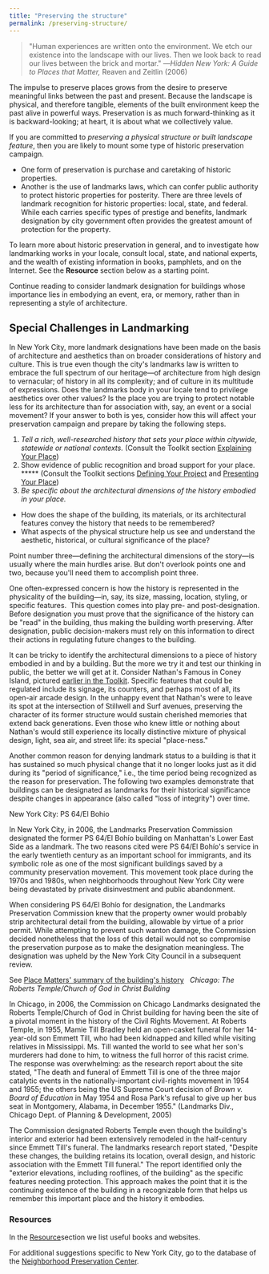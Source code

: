```yaml
---
title: "Preserving the structure"
permalink: /preserving-structure/
---
```


>"Human experiences are written onto the environment. We etch our existence into the landscape with our lives. Then we look back to read our lives between the brick and mortar."
>—*Hidden New York: A Guide to Places that Matter,* Reaven and Zeitlin (2006)

The impulse to preserve places grows from the desire to preserve meaningful links between the past and present. Because the landscape is physical, and therefore tangible, elements of the built environment keep the past alive in powerful ways. Preservation is as much forward-thinking as it is backward-looking; at heart, it is about what we collectively value.

If you are committed to *preserving a* *physical* *structure or* *built landscape feature*, then you are likely to mount some type of historic preservation campaign.

- One form of preservation is purchase and caretaking of historic properties.
- Another is the use of landmarks laws, which can confer public authority to protect historic properties for posterity. There are three levels of landmark recognition for historic properties: local, state, and federal. While each carries specific types of prestige and benefits, landmark designation by city government often provides the greatest amount of protection for the property.

To learn more about historic preservation in general, and to investigate how landmarking works in your locale, consult local, state, and national experts, and the wealth of existing information in books, pamphlets, and on the Internet. See the **Resource** section below as a starting point.

Continue reading to consider landmark designation for buildings whose importance lies in embodying an event, era, or memory, rather than in representing a style of architecture.

## Special Challenges in Landmarking

In New York City, more landmark designations have been made on the basis of architecture and aesthetics than on broader considerations of history and culture. This is true even though the city's landmarks law is written to embrace the full spectrum of our heritage—of architecture from high design to vernacular; of history in all its complexity; and of culture in its multitude of expressions. Does the landmarks body in your locale tend to privilege aesthetics over other values? Is the place you are trying to protect notable less for its architecture than for association with, say, an event or a social movement? If your answer to both is yes, consider how this will affect your preservation campaign and prepare by taking the following steps.

1. *Tell a rich, well-researched history that sets your place within citywide, statewide or national contexts.* (Consult the Toolkit section [Explaining Your Place](/explaining-your-place))
2. Show evidence of public recognition and broad support for your place. ***** (Consult the Toolkit sections [Defining Your Project](/defining-your-project) and [Presenting Your Place](/presenting-your-place))
3. *Be specific about the architectural dimensions of the history embodied in your place.*
  - How does the shape of the building, its materials, or its architectural features convey the history that needs to be remembered?
  - What aspects of the physical structure help us see and understand the aesthetic, historical, or cultural significance of the place?

Point number three—defining the architectural dimensions of the story—is usually where the main hurdles arise. But don't overlook points one and two, because you'll need them to accomplish point three.

One often-expressed concern is how the history is represented in the physicality of the building—in, say, its size, massing, location, styling, or specific features.  This question comes into play pre- and post-designation. Before designation you must prove that the significance of the history can be "read" in the building, thus making the building worth preserving. After designation, public decision-makers must rely on this information to direct their actions in regulating future changes to the building.

It can be tricky to identify the architectural dimensions to a piece of history embodied in and by a building. But the more we try it and test our thinking in public, the better we will get at it. Consider Nathan's Famous in Coney Island, pictured [earlier in the Toolkit](). Specific features that could be regulated include its signage, its counters, and perhaps most of all, its open-air arcade design. In the unhappy event that Nathan's were to leave its spot at the intersection of Stillwell and Surf avenues, preserving the character of its former structure would sustain cherished memories that extend back generations. Even those who knew little or nothing about Nathan's would still experience its locally distinctive mixture of physical design, light, sea air, and street life: its special "place-ness."

Another common reason for denying landmark status to a building is that it has sustained so much physical change that it no longer looks just as it did during its "period of significance," i.e., the time period being recognized as the reason for preservation. The following two examples demonstrate that buildings can be designated as landmarks for their historical significance despite changes in appearance (also called "loss of integrity") over time.

New York City: PS 64/El Bohio

In New York City, in 2006, the Landmarks Preservation Commission designated the former PS 64/El Bohío building on Manhattan's Lower East Side as a landmark. The two reasons cited were PS 64/El Bohío's service in the early twentieth century as an important school for immigrants, and its symbolic role as one of the most significant buildings saved by a community preservation movement. This movement took place during the 1970s and 1980s, when neighborhoods throughout New York City were being devastated by private disinvestment and public abandonment.

When considering PS 64/El Bohío for designation, the Landmarks Preservation Commission knew that the property owner would probably strip architectural detail from the building, allowable by virtue of a prior permit. While attempting to prevent such wanton damage, the Commission decided nonetheless that the loss of this detail would not so compromise the preservation purpose as to make the designation meaningless. The designation was upheld by the New York City Council in a subsequent review.

See [Place Matters' summary of the building's history]()
 
*Chicago: The Roberts Temple/Church of God in Christ Building*

In Chicago, in 2006, the Commission on Chicago Landmarks designated the Roberts Temple/Church of God in Christ building for having been the site of a pivotal moment in the history of the Civil Rights Movement. At Roberts Temple, in 1955, Mamie Till Bradley held an open-casket funeral for her 14-year-old son Emmett Till, who had been kidnapped and killed while visiting relatives in Mississippi. Ms. Till wanted the world to see what her son's murderers had done to him, to witness the full horror of this racist crime. The response was overwhelming: as the research report about the site stated, "The death and funeral of Emmett Till is one of the three major catalytic events in the nationally-important civil-rights movement in 1954 and 1955; the others being the US Supreme Court decision of *Brown v. Board of Education* in May 1954 and Rosa Park's refusal to give up her bus seat in Montgomery, Alabama, in December 1955." (Landmarks Div., Chicago Dept. of Planning & Development, 2005)

The Commission designated Roberts Temple even though the building's interior and exterior had been extensively remodeled in the half-century since Emmett Till's funeral. The landmarks research report stated, "Despite these changes, the building retains its location, overall design, and historic association with the Emmett Till funeral." The report identified only the "exterior elevations, including rooflines, of the building" as the specific features needing protection. This approach makes the point that it is the continuing existence of the building in a recognizable form that helps us remember this important place and the history it embodies.

### Resources

In the [Resource]()section we list useful books and websites.

For additional suggestions specific to New York City, go to the database of the [Neighborhood Preservation Center]().
